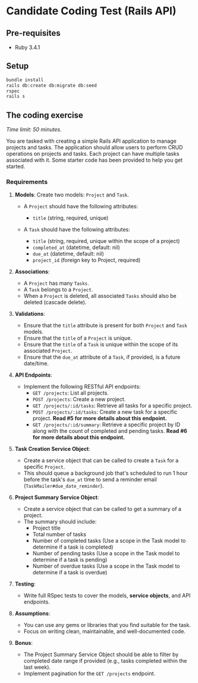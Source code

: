 # Candidate Coding Test (Rails API)

## Pre-requisites
- Ruby 3.4.1


## Setup
```bash
bundle install
rails db:create db:migrate db:seed
rspec
rails s
```

## The coding exercise
*Time limit: 50 minutes.*

You are tasked with creating a simple Rails API application to manage projects and tasks.
The application should allow users to perform CRUD operations on projects and tasks. Each project can have multiple tasks associated with it.
Some starter code has been provided to help you get started.

### Requirements
1. **Models**:
Create two models: `Project` and `Task`.
   - A `Project` should have the following attributes:
     - `title` (string, required, unique)
      
   - A `Task` should have the following attributes:
     - `title` (string, required, unique within the scope of a project)
     - `completed_at` (datetime, default: nil)
     - `due_at` (datetime, default: nil)
     - `project_id` (foreign key to Project, required)


2. **Associations**:
   - A `Project` has many `Tasks`.
   - A `Task` belongs to a `Project`.
   - When a `Project` is deleted, all associated `Tasks` should also be deleted (cascade delete).


3. **Validations**:
   - Ensure that the `title` attribute is present for both `Project` and `Task` models.
   - Ensure that the `title` of a `Project` is unique.
   - Ensure that the `title` of a `Task` is unique within the scope of its associated `Project`.
   - Ensure that the `due_at` attribute of a `Task`, if provided, is a future date/time.


4. **API Endpoints**:
   - Implement the following RESTful API endpoints:
     - `GET /projects`: List all projects. 
     - `POST /projects`: Create a new project.
     - `GET /projects/:id/tasks`: Retrieve all tasks for a specific project.
     - `POST /projects/:id/tasks`: Create a new task for a specific project.
     **Read #5 for more details about this endpoint.**
     - `GET /projects/:id/summary`: Retrieve a specific project by ID along with the count of completed and pending tasks.
     **Read #6 for more details about this endpoint.**


5. **Task Creation Service Object**:
   - Create a service object that can be called to create a `Task` for a specific `Project`.
   - This should queue a background job that's scheduled to run 1 hour before the
   task's `due_at` time to send a reminder email (`TaskMailer#due_date_reminder`).


6. **Project Summary Service Object**:
   - Create a service object that can be called to get a summary of a project.
   - The summary should include:
     - Project title
     - Total number of tasks
     - Number of completed tasks (Use a scope in the Task model to determine if a task is completed)
     - Number of pending tasks (Use a scope in the Task model to determine if a task is pending)
     - Number of overdue tasks (Use a scope in the Task model to determine if a task is overdue)


7. **Testing**:
   - Write full RSpec tests to cover the models, **service objects**, and API endpoints.


8. **Assumptions**:
   - You can use any gems or libraries that you find suitable for the task.
   - Focus on writing clean, maintainable, and well-documented code.


9. **Bonus**:
    - The Project Summary Service Object should be able to filter by completed date range if provided (e.g., tasks completed within the last week).
    - Implement pagination for the `GET /projects` endpoint.


